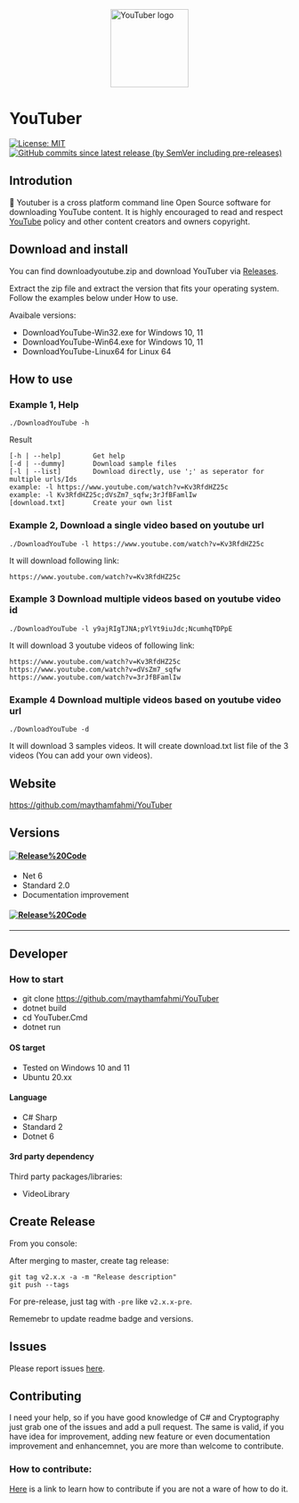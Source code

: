 <a href="https://github.com/maythamfahmi/wet-extractor/blob/master/LICENSE">
<img 
    style="display: block; margin-left: auto; margin-right: auto; height: 140px; width: 140px;"
    src="https://github.com/maythamfahmi/YouTuber/blob/master/logo.png" 
    alt="YouTuber logo">
</img>
</a>

# YouTuber

[![License: MIT](https://img.shields.io/badge/License-MIT-green.svg)](https://github.com/maythamfahmi/YouTuber/blob/master/LICENSE)
[![GitHub commits since latest release (by SemVer including pre-releases)](https://img.shields.io/github/commits-since/maythamfahmi/youtuber/v2.0.0?include_prereleases)](https://github.com/maythamfahmi/YouTuber/releases/tag/v2.0.0)

## Introdution
:rocket: Youtuber is a cross platform command line Open Source software for downloading YouTube content. 
It is highly encouraged to read and respect [YouTube][1] policy and other content creators and owners copyright.

## Download and install

You can find downloadyoutube.zip and download YouTuber via [Releases](https://github.com/maythamfahmi/YouTuber/releases).

Extract the zip file and extract the version that fits your operating system. Follow the examples below under How to use.

Avaibale versions:
- DownloadYouTube-Win32.exe for Windows 10, 11
- DownloadYouTube-Win64.exe for Windows 10, 11
- DownloadYouTube-Linux64 for Linux 64

## How to use

### Example 1, Help
```./DownloadYouTube -h```

Result

```
[-h | --help]        Get help
[-d | --dummy]       Download sample files
[-l | --list]        Download directly, use ';' as seperator for multiple urls/Ids
example: -l https://www.youtube.com/watch?v=Kv3RfdHZ25c
example: -l Kv3RfdHZ25c;dVsZm7_sqfw;3rJfBFamlIw
[download.txt]       Create your own list
```

### Example 2, Download a single video based on youtube url
```./DownloadYouTube -l https://www.youtube.com/watch?v=Kv3RfdHZ25c```

It will download following link:

```
https://www.youtube.com/watch?v=Kv3RfdHZ25c
```

### Example 3 Download multiple videos based on youtube video id
```./DownloadYouTube -l y9ajRIgTJNA;pYlYt9iuJdc;NcumhqTDPpE```

It will download 3 youtube videos of following link:

```
https://www.youtube.com/watch?v=Kv3RfdHZ25c
https://www.youtube.com/watch?v=dVsZm7_sqfw
https://www.youtube.com/watch?v=3rJfBFamlIw
```

### Example 4 Download multiple videos based on youtube video url
```./DownloadYouTube -d```

It will download 3 samples videos. It will create download.txt list file of the 3 videos (You can add your own videos).

## Website

https://github.com/maythamfahmi/YouTuber

## Versions

#### [![Release%20Code](https://img.shields.io/badge/release%20code-v2.0.0-blue?style=social)](https://github.com/maythamfahmi/YouTuber/releases/tag/v2.0.0)
- Net 6
- Standard 2.0
- Documentation improvement

#### [![Release%20Code](https://img.shields.io/badge/release%20code-1.0.1-blue?style=social)](https://github.com/maythamfahmi/YouTuber/releases/tag/1.0.1)

<be />
<be />
<hr />
<be />
<be />

## Developer

### How to start
- git clone https://github.com/maythamfahmi/YouTuber
- dotnet build
- cd YouTuber.Cmd
- dotnet run

#### OS target
- Tested on Windows 10 and 11
- Ubuntu 20.xx
#### Language
- C# Sharp
- Standard 2
- Dotnet 6
#### 3rd party dependency
Third party packages/libraries:
- VideoLibrary

## Create Release
From you console:

After merging to master, create tag release:

```
git tag v2.x.x -a -m "Release description"
git push --tags
```

For pre-release, just tag with ```-pre``` like ```v2.x.x-pre```.

Rememebr to update readme badge and versions.

## Issues

Please report issues [here](https://github.com/maythamfahmi/YouTuber/issues).

## Contributing

I need your help, so if you have good knowledge of C# and Cryptography just grab one of the issues and add a pull request.
The same is valid, if you have idea for improvement, adding new feature or even documentation improvement and enhancemnet, you are more than welcome to contribute.

### How to contribute:

[Here](https://www.dataschool.io/how-to-contribute-on-github/) is a link to learn how to contribute if you are not a ware of how to do it.


[1]: http://youtube.com
